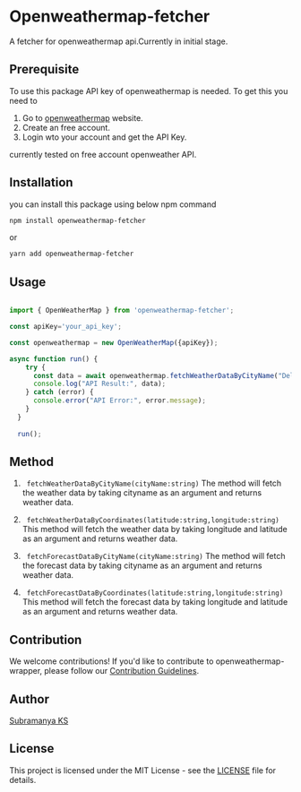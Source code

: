 # Openweathermap-fetcher
A fetcher for openweathermap api.Currently in initial stage.

## Prerequisite

To use this package API key of openweathermap is needed. To get this you need to 
1. Go to [openweathermap](https://openweathermap.org/) website.
2. Create an free account.
3. Login wto your account and get the API Key.

currently tested on free account openweather API.

## Installation

you can install this package using below npm command

```sh
npm install openweathermap-fetcher
```
or

```sh
yarn add openweathermap-fetcher
```

## Usage

```js

import { OpenWeatherMap } from 'openweathermap-fetcher';

const apiKey='your_api_key';

const openweathermap = new OpenWeatherMap({apiKey});

async function run() {
    try {
      const data = await openweathermap.fetchWeatherDataByCityName("Delhi");
      console.log("API Result:", data);
    } catch (error) {
      console.error("API Error:", error.message);
    }
  }
  
  run();

```

## Method

1. ``` fetchWeatherDataByCityName(cityName:string)```
The method will fetch the weather data by taking cityname as an argument and returns weather data.

2. ``` fetchWeatherDataByCoordinates(latitude:string,longitude:string)```
This method will fetch the weather data by taking longitude and latitude as an argument and returns weather data.

3. ``` fetchForecastDataByCityName(cityName:string)```
The method will fetch the forecast data by taking cityname as an argument and returns weather data.

4. ``` fetchForecastDataByCoordinates(latitude:string,longitude:string)```
This method will fetch the forecast data by taking longitude and latitude as an argument and returns weather data.

## Contribution

We welcome contributions! If you'd like to contribute to openweathermap-wrapper, please follow our [Contribution Guidelines](https://github.com/SubramanyaKS/openweathermap-fetcher/blob/main/CONTRIBUTING.md).

## Author
[Subramanya KS](https://github.com/SubramanyaKS)

## License

This project is licensed under the MIT License - see the [LICENSE](./LICENSE) file for details.

